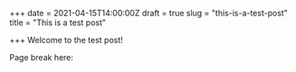 +++
date = 2021-04-15T14:00:00Z
draft = true
slug = "this-is-a-test-post"
title = "This is a test post"

+++
Welcome to the test post!

Page break here:

